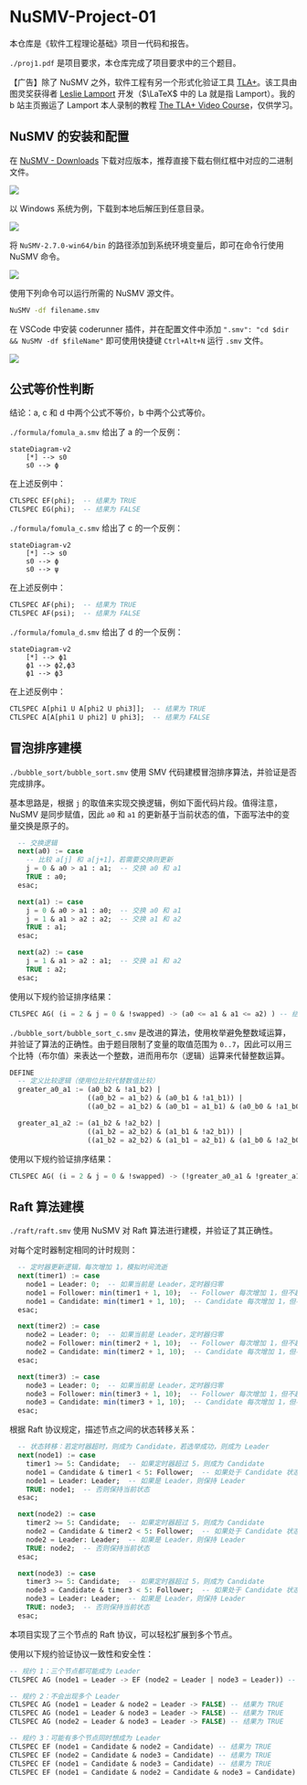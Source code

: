 # NuSMV-Project-01

本仓库是《软件工程理论基础》项目一代码和报告。

`./proj1.pdf` 是项目要求，本仓库完成了项目要求中的三个题目。

【广告】除了 NuSMV 之外，软件工程有另一个形式化验证工具 [TLA+](https://lamport.azurewebsites.net/tla/tla.html?from=https://research.microsoft.com/users/lamport/tla/tla.html&type=path)。该工具由图灵奖获得者 [Leslie Lamport](https://lamport.azurewebsites.net/) 开发（$\LaTeX$ 中的 La 就是指 Lamport）。我的 b 站主页搬运了 Lamport 本人录制的教程 [The TLA+ Video Course](https://www.bilibili.com/video/BV1JG4y1Y7tj/?spm_id_from=333.1387.0.0)，仅供学习。

## NuSMV 的安装和配置

在 [NuSMV - Downloads](https://nusmv.fbk.eu/downloads.html) 下载对应版本，推荐直接下载右侧红框中对应的二进制文件。

![](README/image-20250409220444339.png)

以 Windows 系统为例，下载到本地后解压到任意目录。

![](README/image-20250409220659073.png)

将 `NuSMV-2.7.0-win64/bin` 的路径添加到系统环境变量后，即可在命令行使用 NuSMV 命令。

![](README/image-20250409220816371.png)

使用下列命令可以运行所需的 NuSMV 源文件。

```bash
NuSMV -df filename.smv
```

在 VSCode 中安装 coderunner 插件，并在配置文件中添加 `".smv": "cd $dir && NuSMV -df $fileName"` 即可使用快捷键 `Ctrl+Alt+N` 运行 `.smv` 文件。

![](README/image-20250409220936979.png)

<div style="page-break-after:always"></div>

## 公式等价性判断

结论：a, c 和 d 中两个公式不等价，b 中两个公式等价。

`./formula/fomula_a.smv` 给出了 a 的一个反例：

```mermaid
stateDiagram-v2
    [*] --> s0
    s0 --> ϕ
```

在上述反例中：

```sql
CTLSPEC EF(phi);  -- 结果为 TRUE
CTLSPEC EG(phi);  -- 结果为 FALSE
```

`./formula/fomula_c.smv` 给出了 c 的一个反例：

```mermaid
stateDiagram-v2
    [*] --> s0
    s0 --> ϕ
    s0 --> ψ
```

在上述反例中：

```sql
CTLSPEC AF(phi);  -- 结果为 TRUE
CTLSPEC AF(psi);  -- 结果为 FALSE
```

`./formula/fomula_d.smv` 给出了 d 的一个反例：

```mermaid
stateDiagram-v2
    [*] --> ϕ1
    ϕ1 --> ϕ2,ϕ3
    ϕ1 --> ϕ3
```

在上述反例中：

```sql
CTLSPEC A[phi1 U A[phi2 U phi3]];  -- 结果为 TRUE
CTLSPEC A[A[phi1 U phi2] U phi3];  -- 结果为 FALSE
```

<div style="page-break-after:always"></div>

## 冒泡排序建模

`./bubble_sort/bubble_sort.smv` 使用 SMV 代码建模冒泡排序算法，并验证是否完成排序。

基本思路是，根据 `j` 的取值来实现交换逻辑，例如下面代码片段。值得注意，NuSMV 是同步赋值，因此 `a0` 和 `a1` 的更新基于当前状态的值，下面写法中的变量交换是原子的。

```sql
  -- 交换逻辑
  next(a0) := case
    -- 比较 a[j] 和 a[j+1]，若需要交换则更新
    j = 0 & a0 > a1 : a1;  -- 交换 a0 和 a1
    TRUE : a0;
  esac;

  next(a1) := case
    j = 0 & a0 > a1 : a0;  -- 交换 a0 和 a1
    j = 1 & a1 > a2 : a2;  -- 交换 a1 和 a2
    TRUE : a1;
  esac;

  next(a2) := case
    j = 1 & a1 > a2 : a1;  -- 交换 a1 和 a2
    TRUE : a2;
  esac;
```

使用以下规约验证排序结果：

```sql
CTLSPEC AG( (i = 2 & j = 0 & !swapped) -> (a0 <= a1 & a1 <= a2) ) -- 结果为 TRUE
```

`./bubble_sort/bubble_sort_c.smv` 是改进的算法，使用枚举避免整数域运算，并验证了算法的正确性。由于题目限制了变量的取值范围为 `0..7`，因此可以用三个比特（布尔值）来表达一个整数，进而用布尔（逻辑）运算来代替整数运算。

```sql
DEFINE
  -- 定义比较逻辑（使用位比较代替数值比较）
  greater_a0_a1 := (a0_b2 & !a1_b2) | 
                   ((a0_b2 = a1_b2) & (a0_b1 & !a1_b1)) | 
                   ((a0_b2 = a1_b2) & (a0_b1 = a1_b1) & (a0_b0 & !a1_b0));

  greater_a1_a2 := (a1_b2 & !a2_b2) | 
                   ((a1_b2 = a2_b2) & (a1_b1 & !a2_b1)) | 
                   ((a1_b2 = a2_b2) & (a1_b1 = a2_b1) & (a1_b0 & !a2_b0));
```

使用以下规约验证排序结果：

```sql
CTLSPEC AG( (i = 2 & j = 0 & !swapped) -> (!greater_a0_a1 & !greater_a1_a2) ) -- 结果为 TRUE
```

<div style="page-break-after:always"></div>

## Raft 算法建模

`./raft/raft.smv` 使用 NuSMV 对 Raft 算法进行建模，并验证了其正确性。

对每个定时器制定相同的计时规则：

```sql
  -- 定时器更新逻辑，每次增加 1，模拟时间流逝
  next(timer1) := case
    node1 = Leader: 0;  -- 如果当前是 Leader，定时器归零
    node1 = Follower: min(timer1 + 1, 10);  -- Follower 每次增加 1，但不超过 10
    node1 = Candidate: min(timer1 + 1, 10);  -- Candidate 每次增加 1，但不超过 10
  esac;

  next(timer2) := case
    node2 = Leader: 0;  -- 如果当前是 Leader，定时器归零
    node2 = Follower: min(timer2 + 1, 10);  -- Follower 每次增加 1，但不超过 10
    node2 = Candidate: min(timer2 + 1, 10);  -- Candidate 每次增加 1，但不超过 10
  esac;

  next(timer3) := case
    node3 = Leader: 0;  -- 如果当前是 Leader，定时器归零
    node3 = Follower: min(timer3 + 1, 10);  -- Follower 每次增加 1，但不超过 10
    node3 = Candidate: min(timer3 + 1, 10);  -- Candidate 每次增加 1，但不超过 10
  esac;
```

根据 Raft 协议规定，描述节点之间的状态转移关系：

```sql
  -- 状态转移：若定时器超时，则成为 Candidate，若选举成功，则成为 Leader
  next(node1) := case
    timer1 >= 5: Candidate;  -- 如果定时器超过 5，则成为 Candidate
    node1 = Candidate & timer1 < 5: Follower;  -- 如果处于 Candidate 状态，未超时则变回 Follower
    node1 = Leader: Leader;  -- 如果是 Leader，则保持 Leader
    TRUE: node1;  -- 否则保持当前状态
  esac;

  next(node2) := case
    timer2 >= 5: Candidate;  -- 如果定时器超过 5，则成为 Candidate
    node2 = Candidate & timer2 < 5: Follower;  -- 如果处于 Candidate 状态，未超时则变回 Follower
    node2 = Leader: Leader;  -- 如果是 Leader，则保持 Leader
    TRUE: node2;  -- 否则保持当前状态
  esac;

  next(node3) := case
    timer3 >= 5: Candidate;  -- 如果定时器超过 5，则成为 Candidate
    node3 = Candidate & timer3 < 5: Follower;  -- 如果处于 Candidate 状态，未超时则变回 Follower
    node3 = Leader: Leader;  -- 如果是 Leader，则保持 Leader
    TRUE: node3;  -- 否则保持当前状态
  esac;
```

本项目实现了三个节点的 Raft 协议，可以轻松扩展到多个节点。

使用以下规约验证协议一致性和安全性：

```sql
-- 规约 1：三个节点都可能成为 Leader
CTLSPEC AG (node1 = Leader -> EF (node2 = Leader | node3 = Leader)) -- 结果为 TRUE

-- 规约 2：不会出现多个 Leader
CTLSPEC AG (node1 = Leader & node2 = Leader -> FALSE) -- 结果为 TRUE
CTLSPEC AG (node1 = Leader & node3 = Leader -> FALSE) -- 结果为 TRUE
CTLSPEC AG (node2 = Leader & node3 = Leader -> FALSE) -- 结果为 TRUE

-- 规约 3：可能有多个节点同时想成为 Leader
CTLSPEC EF (node1 = Candidate & node2 = Candidate) -- 结果为 TRUE
CTLSPEC EF (node2 = Candidate & node3 = Candidate) -- 结果为 TRUE
CTLSPEC EF (node1 = Candidate & node3 = Candidate) -- 结果为 TRUE
CTLSPEC EF (node1 = Candidate & node2 = Candidate & node3 = Candidate) -- 结果为 TRUE
```

